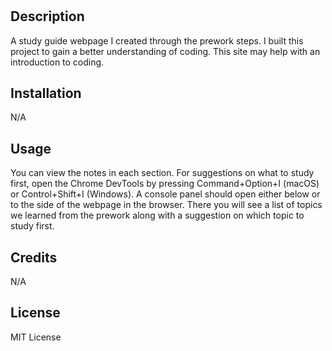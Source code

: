 # <Prework Study Guide Webpage>

## Description
A study guide webpage I created through the prework steps.
I built this project to gain a better understanding of coding.
This site may help with an introduction to coding.

## Installation
N/A

## Usage
You can view the notes in each section.
For suggestions on what to study first, open the Chrome DevTools by pressing Command+Option+I (macOS) or Control+Shift+I (Windows). A console panel should open either below or to the side of the webpage in the browser. There you will see a list of topics we learned from the prework along with a suggestion on which topic to study first.

## Credits
N/A

## License
MIT License
